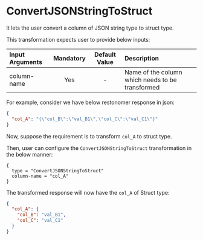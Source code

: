 # ConvertJSONStringToStruct

It lets the user convert a column of JSON string type to struct type.

This transformation expects user to provide below inputs:

| Input Arguments | Mandatory | Default Value | Description                                      |
| :-------------- | :-------: | :-----------: | :----------------------------------------------- |
| column-name     |    Yes    |       -       | Name of the column which needs to be transformed |

For example, consider we have below restonomer response in json:

```json
{
  "col_A": "{\"col_B\":\"val_B1\",\"col_C\":\"val_C1\"}"
}
```

Now, suppose the requirement is to transform `col_A` to struct type.

Then, user can configure the `ConvertJSONStringToStruct` transformation in the below manner:

```hocon
{
  type = "ConvertJSONStringToStruct"
  column-name = "col_A"
}
```

The transformed response will now have the `col_A` of Struct type:

```json
{
  "col_A": {
    "col_B": "val_B1",
    "col_C": "val_C1"
  }
}
```
